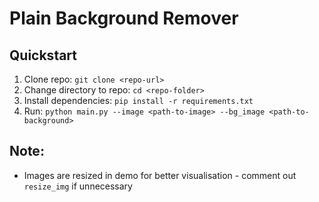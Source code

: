 # Plain Background Remover

## Quickstart
1. Clone repo: `git clone <repo-url>`
2. Change directory to repo: `cd <repo-folder>`
3. Install dependencies: `pip install -r requirements.txt`
4. Run: `python main.py --image <path-to-image> --bg_image <path-to-background>`

## Note:
- Images are resized in demo for better visualisation - comment out `resize_img` if unnecessary